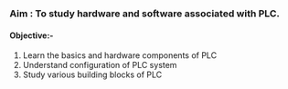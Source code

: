 ### Aim : To study hardware and software associated with PLC.

#### Objective:-
1. Learn the basics and hardware components of PLC 
2. Understand configuration of PLC system
3. Study various building blocks of PLC

